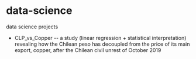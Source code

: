 # data-science
data science projects
- CLP_vs_Copper -- a study (linear regression + statistical interpretation) revealing how the Chilean peso has decoupled from the price of its main export, copper, after the Chilean civil unrest of October 2019
